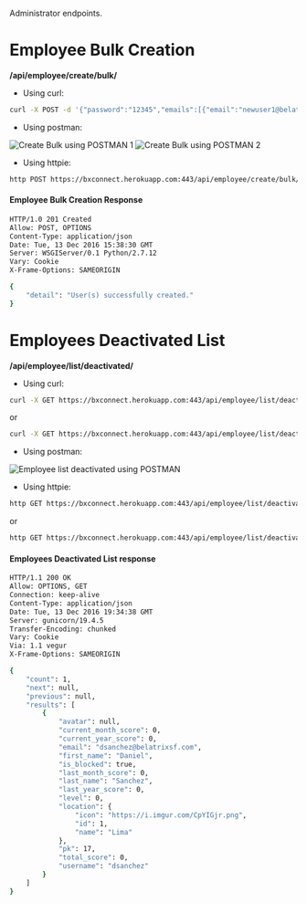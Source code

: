 
Administrator endpoints.


Employee Bulk Creation
======================

**/api/employee/create/bulk/**

* Using curl:

```bash
curl -X POST -d '{"password":"12345","emails":[{"email":"newuser1@belatrixsf.com"},{"email":"newuser2@belatrixsf.com"}]}' -H 'Authorization: Token 949663fa5ac153d6fb57ac95251380a2ad8e3453' -H 'Content-Type: application/json' https://bxconnect.herokuapp.com:443/api/employee/create/bulk/
```

* Using postman:

![Create Bulk using POSTMAN 1](http://i.imgur.com/BsZviaV.png 'Create Bulk using POSTMAN 1')
![Create Bulk using POSTMAN 2](http://i.imgur.com/i0fZmiM.png 'Create Bulk using POSTMAN 2')

* Using httpie:

```bash
http POST https://bxconnect.herokuapp.com:443/api/employee/create/bulk/ 'Authorization: Token 949663fa5ac153d6fb57ac95251380a2ad8e3453' <<< '{"password":"12345","emails":[{"email":"newuser1@belatrixsf.com"},{"email":"newuser2@belatrixsf.com"}]}'
```

#### Employee Bulk Creation Response

```bash
HTTP/1.0 201 Created
Allow: POST, OPTIONS
Content-Type: application/json
Date: Tue, 13 Dec 2016 15:38:30 GMT
Server: WSGIServer/0.1 Python/2.7.12
Vary: Cookie
X-Frame-Options: SAMEORIGIN

{
    "detail": "User(s) successfully created."
}
```

Employees Deactivated List
==========================

**/api/employee/list/deactivated/**

* Using curl:

```bash
curl -X GET https://bxconnect.herokuapp.com:443/api/employee/list/deactivated/ -H 'Authorization: Token 949663fa5ac153d6fb57ac95251380a2ad8e3453'
```
or
```bash
curl -X GET https://bxconnect.herokuapp.com:443/api/employee/list/deactivated.json -H 'Authorization: Token 949663fa5ac153d6fb57ac95251380a2ad8e3453'
```

* Using postman:

![Employee list deactivated using POSTMAN](http://i.imgur.com/ivnMps7.png 'Employee list deactivated using POSTMAN')

* Using httpie:

```bash
http GET https://bxconnect.herokuapp.com:443/api/employee/list/deactivated/ 'Authorization: Token 949663fa5ac153d6fb57ac95251380a2ad8e3453'
```
or
```bash
http GET https://bxconnect.herokuapp.com:443/api/employee/list/deactivated.json 'Authorization: Token 949663fa5ac153d6fb57ac95251380a2ad8e3453'
```

#### Employees Deactivated List response
```bash
HTTP/1.1 200 OK
Allow: OPTIONS, GET
Connection: keep-alive
Content-Type: application/json
Date: Tue, 13 Dec 2016 19:34:38 GMT
Server: gunicorn/19.4.5
Transfer-Encoding: chunked
Vary: Cookie
Via: 1.1 vegur
X-Frame-Options: SAMEORIGIN

{
    "count": 1,
    "next": null,
    "previous": null,
    "results": [
        {
            "avatar": null,
            "current_month_score": 0,
            "current_year_score": 0,
            "email": "dsanchez@belatrixsf.com",
            "first_name": "Daniel",
            "is_blocked": true,
            "last_month_score": 0,
            "last_name": "Sanchez",
            "last_year_score": 0,
            "level": 0,
            "location": {
                "icon": "https://i.imgur.com/CpYIGjr.png",
                "id": 1,
                "name": "Lima"
            },
            "pk": 17,
            "total_score": 0,
            "username": "dsanchez"
        }
    ]
}
```

